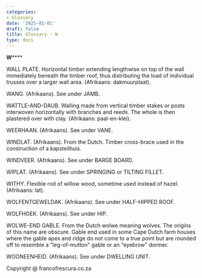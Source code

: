 ```yaml
---
categories:
- Glossary
date: '2025-01-01'
draft: false
title: Glossary - W
type: docs
---
```


**W******

WALL PLATE. Horizontal timber extending lengthwise on top of the wall immediately beneath the timber roof, thus distributing the load of individual trusses over a larger wall area. (Afrikaans: dakmuurplaat).

WANG. (Afrikaans). See under JAMB.

WATTLE-AND-DAUB. Walling made from vertical timber stakes or posts interwoven horizontally with branches and reeds. The whole is then plastered over with clay. (Afrikaans: paal-en-klei).

WEERHAAN. (Afrikaans). See under VANE.

WINDLAT. (Afrikaans). From the Dutch. Timber cross-brace used in the construction of a kapsteilhuis.

WINDVEER. (Afrikaans). See under BARGE BOARD.

WIPLAT. (Afrikaans). See under SPRINGING or TILTING FILLET.

WITHY. Flexible rod of willow wood, sometime used instead of hazel. (Afrikaans: lat).

WOLFENTGEWELDAK. (Afrikaans). See under HALF-HIPPED ROOF.

WOLFHOEK. (Afrikaans). See under HIP.

WOLWE-END GABLE. From the Dutch wolwe meaning wolves. The origins of this name are obscure. Gable end used in some Cape Dutch farm houses where the gable apex and ridge do not come to a true point but are rounded off to resemble a "leg-of-mutton" gable or an "eyebrow" dormer.

WOONEENHEID. (Afrikaans). See under DWELLING UNIT.

Copyright @ francofrescura.co.za